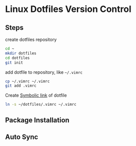 # Linux Dotfiles Version Control

## Steps

create dotfiles repository

```bash
cd ~
mkdir dotfiles
cd dotfiles
git init
```

add dotfile to repository, like `~/.vimrc`

```bash
cp ~/.vimrc ~/.vimrc
git add .vimrc
```

Create [Symbolic link](linux-file-management.md#file-link) of dotfile

```bash
ln -s ~/dotfiles/.vimrc ~/.vimrc
```

## Package Installation

## Auto Sync


